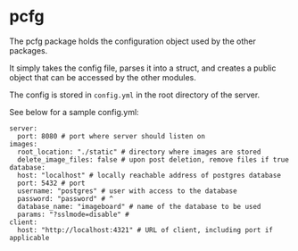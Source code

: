 # pcfg

The pcfg package holds the configuration object used by the other packages.

It simply takes the config file, parses it into a struct, 
and creates a public object that can be accessed by the other modules.

The config is stored in `config.yml` in the root directory of the server.

See below for a sample config.yml:
```
server:
  port: 8080 # port where server should listen on
images:
  root_location: "./static" # directory where images are stored
  delete_image_files: false # upon post deletion, remove files if true
database:
  host: "localhost" # locally reachable address of postgres database
  port: 5432 # port
  username: "postgres" # user with access to the database
  password: "password" # ^
  database_name: "imageboard" # name of the database to be used
  params: "?sslmode=disable" # 
client:
  host: "http://localhost:4321" # URL of client, including port if applicable
```